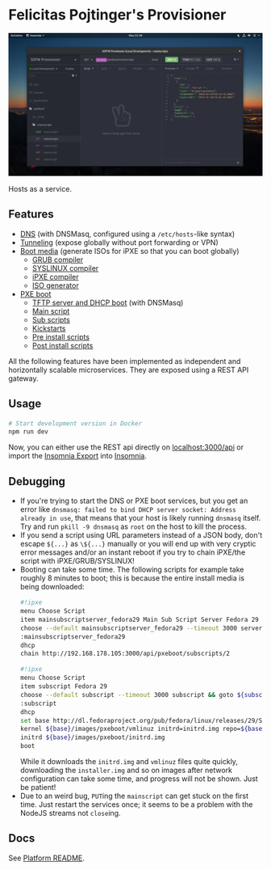 # Felicitas Pojtinger's Provisioner

![Screenshot of the API in Insomnia](./assets/screenshot.webp)

Hosts as a service.

## Features

- [DNS](./src/services/dns/dns.js) (with DNSMasq, configured using a `/etc/hosts`-like syntax)
- [Tunneling](./src/services/gateway/gateway.js) (expose globally without port forwarding or VPN)
- [Boot media](./src/services/provisioner/bootmedia.js) (generate ISOs for iPXE so that you can boot globally)
  - [GRUB compiler](./src/services/provisioner/grub.js)
  - [SYSLINUX compiler](./src/services/provisioner/syslinux.js)
  - [iPXE compiler](./src/services/provisioner/ipxe.js)
  - [ISO generator](./src/services/provisioner/iso.js)
- [PXE boot](./src/services/pxeboot/pxeboot.js)
  - [TFTP server and DHCP boot](./src/services/pxeboot/pxeboot.js) (with DNSMasq)
  - [Main script](./src/services/pxeboot/pxeboot.js)
  - [Sub scripts](./src/services/provisioner/subscripts.js)
  - [Kickstarts](./src/services/provisioner/kickstarts.js)
  - [Pre install scripts](./src/services/provisioner/preinstallscripts.js)
  - [Post install scripts](./src/services/provisioner/postinstallscripts.js)

All the following features have been implemented as independent and horizontally scalable microservices. They are exposed using a REST API gateway.

## Usage

```bash
# Start development version in Docker
npm run dev
```

Now, you can either use the REST api directly on [localhost:3000/api](http://localhost:3000/api) or import the [Insomnia Export](./assets/insomnia.json) into [Insomnia](https://insomnia.rest/).

## Debugging

- If you're trying to start the DNS or PXE boot services, but you get an error like `dnsmasq: failed to bind DHCP server socket: Address already in use`, that means that your host is likely running `dnsmasq` itself. Try and run `pkill -9 dnsmasq` as `root` on the host to kill the process.
- If you send a script using URL parameters instead of a JSON body, don't escape `${...}` as `\${...}` manually or you will end up with very cryptic error messages and/or an instant reboot if you try to chain iPXE/the script with iPXE/GRUB/SYSLINUX!
- Booting can take some time. The following scripts for example take roughly 8 minutes to boot; this is because the entire install media is being downloaded:
  ```bash
  #!ipxe
  menu Choose Script
  item mainsubscriptserver_fedora29 Main Sub Script Server Fedora 29
  choose --default mainsubscriptserver_fedora29 --timeout 3000 server &&  goto ${server}
  :mainsubscriptserver_fedora29
  dhcp
  chain http://192.168.178.105:3000/api/pxeboot/subscripts/2
  ```
  ```bash
  #!ipxe
  menu Choose Script
  item subscript Fedora 29
  choose --default subscript --timeout 3000 subscript && goto ${subscript}
  :subscript
  dhcp
  set base http://dl.fedoraproject.org/pub/fedora/linux/releases/29/Server/x86_64/os
  kernel ${base}/images/pxeboot/vmlinuz initrd=initrd.img repo=${base}
  initrd ${base}/images/pxeboot/initrd.img
  boot
  ```
  While it downloads the `initrd.img` and `vmlinuz` files quite quickly, downloading the `installer.img` and so on images after network configuration can take some time, and progress will not be shown. Just be patient!
- Due to an weird bug, `PUT`ing the `mainscript` can get stuck on the first time. Just restart the services once; it seems to be a problem with the NodeJS streams not `close`ing.

## Docs

See [Platform README](../../README.md).
